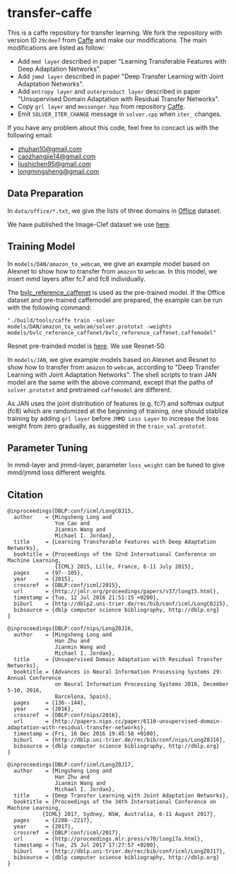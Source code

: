 # transfer-caffe

This is a caffe repository for transfer learning. We fork the repository with version ID `29cdee7` from [Caffe](https://github.com/BVLC/caffe) and make our modifications. The main modifications are listed as follow:

- Add `mmd layer` described in paper "Learning Transferable Features with Deep Adaptation Networks".
- Add `jmmd layer` described in paper "Deep Transfer Learning with Joint Adaptation Networks".
- Add `entropy layer` and `outerproduct layer` described in paper "Unsupervised Domain Adaptation with Residual Transfer Networks".
- Copy `grl layer` and `messenger.hpp` from repository [Caffe](https://github.com/ddtm/caffe/tree/grl).
- Emit `SOLVER_ITER_CHANGE` message in `solver.cpp` when `iter_` changes.

If you have any problem about this code, feel free to concact us with the following email:
- zhuhan10@gmail.com
- caozhangjie14@gmail.com
- liushichen95@gmail.com
- longmingsheng@gmail.com

Data Preparation
---------------
In `data/office/*.txt`, we give the lists of three domains in [Office](https://cs.stanford.edu/~jhoffman/domainadapt/#datasets_code) dataset.

We have published the Image-Clef dataset we use [here](https://drive.google.com/file/d/0B9kJH0-rJ2uRS3JILThaQXJhQlk/view?usp=sharing).

Training Model
---------------

In `models/DAN/amazon_to_webcam`, we give an example model based on Alexnet to show how to transfer from `amazon` to `webcam`. In this model, we insert mmd layers after fc7 and fc8 individually.

The [bvlc\_reference\_caffenet](http://dl.caffe.berkeleyvision.org/bvlc_reference_caffenet.caffemodel) is used as the pre-trained model. If the Office dataset and pre-trained caffemodel are prepared, the example can be run with the following command:
```
"./build/tools/caffe train -solver models/DAN/amazon_to_webcam/solver.prototxt -weights models/bvlc_reference_caffenet/bvlc_reference_caffenet.caffemodel"
```

Resnet pre-trainded model is [here](https://github.com/KaimingHe/deep-residual-networks). We use Resnet-50.

In `models/JAN`, we give example models based on Alexnet and Resnet to show how to transfer from `amazon` to `webcam`, according to "Deep Transfer Learning with Joint Adaptation Networks". The shell scripts to train JAN model are the same with the above command, except that the paths of `solver.prototxt` and pretrained `caffemodel` are different.

As JAN uses the joint distribution of features (e.g. fc7) and softmax output (fc8) which are randomized at the beginning of training, one should stablize training by adding `grl layer` before `JMMD Loss Layer` to increase the loss weight from zero gradually, as suggested in the `train_val.prototxt`. 

Parameter Tuning
---------------
In mmd-layer and jmmd-layer, parameter `loss_weight` can be tuned to give mmd/jmmd loss different weights.

Citation
---------------
    @inproceedings{DBLP:conf/icml/LongC0J15,
      author    = {Mingsheng Long and
                   Yue Cao and
                   Jianmin Wang and
                   Michael I. Jordan},
      title     = {Learning Transferable Features with Deep Adaptation Networks},
      booktitle = {Proceedings of the 32nd International Conference on Machine Learning,
                   {ICML} 2015, Lille, France, 6-11 July 2015},
      pages     = {97--105},
      year      = {2015},
      crossref  = {DBLP:conf/icml/2015},
      url       = {http://jmlr.org/proceedings/papers/v37/long15.html},
      timestamp = {Tue, 12 Jul 2016 21:51:15 +0200},
      biburl    = {http://dblp2.uni-trier.de/rec/bib/conf/icml/LongC0J15},
      bibsource = {dblp computer science bibliography, http://dblp.org}
    }
    
    @inproceedings{DBLP:conf/nips/LongZ0J16,
      author    = {Mingsheng Long and
                   Han Zhu and
                   Jianmin Wang and
                   Michael I. Jordan},
      title     = {Unsupervised Domain Adaptation with Residual Transfer Networks},
      booktitle = {Advances in Neural Information Processing Systems 29: Annual Conference
                   on Neural Information Processing Systems 2016, December 5-10, 2016,
                   Barcelona, Spain},
      pages     = {136--144},
      year      = {2016},
      crossref  = {DBLP:conf/nips/2016},
      url       = {http://papers.nips.cc/paper/6110-unsupervised-domain-adaptation-with-residual-transfer-networks},
      timestamp = {Fri, 16 Dec 2016 19:45:58 +0100},
      biburl    = {http://dblp.uni-trier.de/rec/bib/conf/nips/LongZ0J16},
      bibsource = {dblp computer science bibliography, http://dblp.org}
    }
    
    @inproceedings{DBLP:conf/icml/LongZ0J17,
      author    = {Mingsheng Long and
                   Han Zhu and
                   Jianmin Wang and
                   Michael I. Jordan},
      title     = {Deep Transfer Learning with Joint Adaptation Networks},
      booktitle = {Proceedings of the 34th International Conference on Machine Learning,
               {ICML} 2017, Sydney, NSW, Australia, 6-11 August 2017},
      pages     = {2208--2217},
      year      = {2017},
      crossref  = {DBLP:conf/icml/2017},
      url       = {http://proceedings.mlr.press/v70/long17a.html},
      timestamp = {Tue, 25 Jul 2017 17:27:57 +0200},
      biburl    = {http://dblp.uni-trier.de/rec/bib/conf/icml/LongZ0J17},
      bibsource = {dblp computer science bibliography, http://dblp.org}
    }

